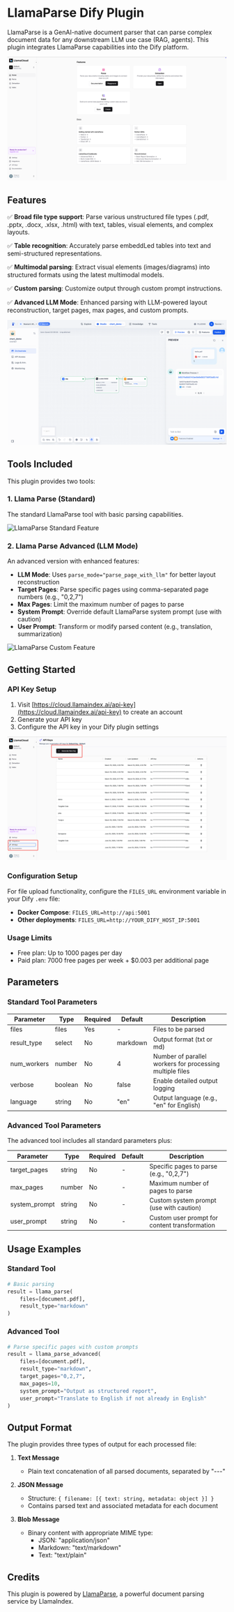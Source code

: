 # LlamaParse Dify Plugin

LlamaParse is a GenAI-native document parser that can parse complex document data for any downstream LLM use case (RAG, agents). This plugin integrates LlamaParse capabilities into the Dify platform.

![LlamaParse screenshot](./_assets/LlamaCloud_pic.png)

## Features

✅ **Broad file type support**: Parse various unstructured file types (.pdf, .pptx, .docx, .xlsx, .html) with text, tables, visual elements, and complex layouts.

✅ **Table recognition**: Accurately parse embeddLed tables into text and semi-structured representations.

✅ **Multimodal parsing**: Extract visual elements (images/diagrams) into structured formats using the latest multimodal models.

✅ **Custom parsing**: Customize output through custom prompt instructions.

✅ **Advanced LLM Mode**: Enhanced parsing with LLM-powered layout reconstruction, target pages, max pages, and custom prompts.

![LlamaParse in Dify](./_assets/llama_parse.png)

## Tools Included

This plugin provides two tools:

### 1. Llama Parse (Standard)
The standard LlamaParse tool with basic parsing capabilities.

![LlamaParse Standard Feature](./_assets/Llaama_parse_Standard.png)

### 2. Llama Parse Advanced (LLM Mode)
An advanced version with enhanced features:
- **LLM Mode**: Uses `parse_mode="parse_page_with_llm"` for better layout reconstruction
- **Target Pages**: Parse specific pages using comma-separated page numbers (e.g., "0,2,7")
- **Max Pages**: Limit the maximum number of pages to parse
- **System Prompt**: Override default LlamaParse system prompt (use with caution)
- **User Prompt**: Transform or modify parsed content (e.g., translation, summarization)

![LlamaParse Custom Feature](./_assets/LlamaParse_Custom.png)

## Getting Started

### API Key Setup

1. Visit [https://cloud.llamaindex.ai/api-key](https://cloud.llamaindex.ai/api-key) to create an account
2. Generate your API key
3. Configure the API key in your Dify plugin settings

![LlamaParse API Key](./_assets/Llama_Parse_APIKey.png)


### Configuration Setup

For file upload functionality, configure the `FILES_URL` environment variable in your Dify `.env` file:

- **Docker Compose**: `FILES_URL=http://api:5001`
- **Other deployments**: `FILES_URL=http://YOUR_DIFY_HOST_IP:5001`


### Usage Limits

- Free plan: Up to 1000 pages per day
- Paid plan: 7000 free pages per week + $0.003 per additional page

## Parameters

### Standard Tool Parameters

| Parameter   | Type    | Required | Default  | Description                                              |
| ----------- | ------- | -------- | -------- | -------------------------------------------------------- |
| files       | files   | Yes      | -        | Files to be parsed                                       |
| result_type | select  | No       | markdown | Output format (txt or md)                                |
| num_workers | number  | No       | 4        | Number of parallel workers for processing multiple files |
| verbose     | boolean | No       | false    | Enable detailed output logging                           |
| language    | string  | No       | "en"     | Output language (e.g., "en" for English)                 |

### Advanced Tool Parameters

The advanced tool includes all standard parameters plus:

| Parameter      | Type    | Required | Default | Description                                              |
| -------------- | ------- | -------- | ------- | -------------------------------------------------------- |
| target_pages   | string  | No       | -       | Specific pages to parse (e.g., "0,2,7")                 |
| max_pages      | number  | No       | -       | Maximum number of pages to parse                         |
| system_prompt  | string  | No       | -       | Custom system prompt (use with caution)                  |
| user_prompt    | string  | No       | -       | Custom user prompt for content transformation            |

## Usage Examples

### Standard Tool
```python
# Basic parsing
result = llama_parse(
    files=[document.pdf],
    result_type="markdown"
)
```

### Advanced Tool
```python
# Parse specific pages with custom prompts
result = llama_parse_advanced(
    files=[document.pdf],
    result_type="markdown",
    target_pages="0,2,7",
    max_pages=10,
    system_prompt="Output as structured report",
    user_prompt="Translate to English if not already in English"
)
```

## Output Format

The plugin provides three types of output for each processed file:

1. **Text Message**

   - Plain text concatenation of all parsed documents, separated by "---"

2. **JSON Message**

   - Structure: `{ filename: [{ text: string, metadata: object }] }`
   - Contains parsed text and associated metadata for each document

3. **Blob Message**
   - Binary content with appropriate MIME type:
     - JSON: "application/json"
     - Markdown: "text/markdown"
     - Text: "text/plain"

## Credits

This plugin is powered by [LlamaParse](https://github.com/run-llama/llama_cloud_services/tree/main/llama_parse), a powerful document parsing service by LlamaIndex.
